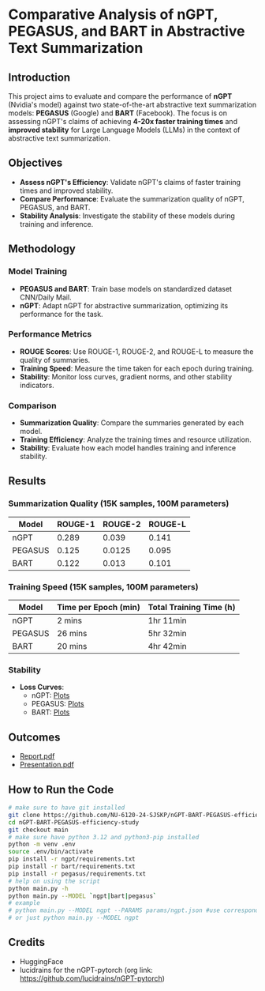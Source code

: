 # Comparative Analysis of nGPT, PEGASUS, and BART in Abstractive Text Summarization

## Introduction

This project aims to evaluate and compare the performance of **nGPT** (Nvidia's model) against two state-of-the-art abstractive text summarization models: **PEGASUS** (Google) and **BART** (Facebook). The focus is on assessing nGPT's claims of achieving **4-20x faster training times** and **improved stability** for Large Language Models (LLMs) in the context of abstractive text summarization.

## Objectives

- **Assess nGPT's Efficiency**: Validate nGPT's claims of faster training times and improved stability.
- **Compare Performance**: Evaluate the summarization quality of nGPT, PEGASUS, and BART.
- **Stability Analysis**: Investigate the stability of these models during training and inference.

## Methodology

### Model Training

- **PEGASUS and BART**: Train base models on standardized dataset CNN/Daily Mail. 
- **nGPT**: Adapt nGPT for abstractive summarization, optimizing its performance for the task.

### Performance Metrics

- **ROUGE Scores**: Use ROUGE-1, ROUGE-2, and ROUGE-L to measure the quality of summaries.
- **Training Speed**: Measure the time taken for each epoch during training.
- **Stability**: Monitor loss curves, gradient norms, and other stability indicators.

### Comparison

- **Summarization Quality**: Compare the summaries generated by each model.
- **Training Efficiency**: Analyze the training times and resource utilization.
- **Stability**: Evaluate how each model handles training and inference stability.

## Results

### Summarization Quality (15K samples, 100M parameters)

| Model   | ROUGE-1 | ROUGE-2 | ROUGE-L |
|---------|---------|---------|---------|
| nGPT    | 0.289   | 0.039   | 0.141   |
| PEGASUS | 0.125   | 0.0125  | 0.095   |
| BART    | 0.122   | 0.013   | 0.101   |

### Training Speed (15K samples, 100M parameters)

| Model   | Time per Epoch (min)  | Total Training Time (h) |
|---------|---------------------|-------------------------|
| nGPT    |    2 mins           |  1hr 11min              |
| PEGASUS |    26 mins          |  5hr 32min              |
| BART    |    20 mins          |  4hr 42min              |

### Stability

- **Loss Curves**: 
  - nGPT: [Plots](./ngpt/plots)
  - PEGASUS: [Plots](./pegasus/plots)
  - BART: [Plots](./bart/100M15000samples)

## Outcomes
- [Report.pdf](./docs/Report.pdf)
- [Presentation.pdf](./docs/Presentation.pdf)

## How to Run the Code
```bash
# make sure to have git installed 
git clone https://github.com/NU-6120-24-SJSKP/nGPT-BART-PEGASUS-efficiency-study.git
cd nGPT-BART-PEGASUS-efficiency-study
git checkout main
# make sure have python 3.12 and python3-pip installed
python -m venv .env
source .env/bin/activate
pip install -r ngpt/requirements.txt
pip install -r bart/requirements.txt
pip install -r pegasus/requirements.txt
# help on using the script
python main.py -h
python main.py --MODEL `ngpt|bart|pegasus`
# example
# python main.py --MODEL ngpt --PARAMS params/ngpt.json #use corresponding model params only
# or just python main.py --MODEL ngpt
```

## Credits
- HuggingFace
- lucidrains for the nGPT-pytorch (org link: https://github.com/lucidrains/nGPT-pytorch)
